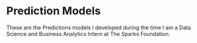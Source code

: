 # Prediction Models
These are the Predictions models I developed during the time I am a Data Science and Business Analytics Intern at The Sparks Foundation. 
